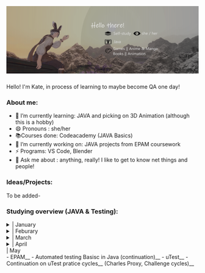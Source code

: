 
![Little about-me!](banner.png)

### 
Hello! I'm Kate, in process of learning to maybe become QA one day!

### About me:
- 🌱 I’m currently learning: JAVA and picking on 3D Animation (although this is a hobby)
- 😄 Pronouns : she/her
- 📚Courses done: Codeacademy (JAVA Basics) 
- 🔭 I’m currently working on: JAVA projects from EPAM coursework
- ⚡ Programs: VS Code, Blender
- 💬 Ask me about : anything, really! I like to get to know net things and people!

### Ideas/Projects:
To be added-

### Studying overview (JAVA & Testing):

<details>
<summary>| January</summary>
(Actually began my studies mid-January)__
- ISTQB specifications (started learning the basics)__
- I made this account and started learning about GIT and Github as a whole!__
</details>
<details>
<summary>| Feburary</summary>
- ISTQB specifications continuation, including:__
    - partaking in GoIT 4 day marathon QA testing basics (13.02 - 19.02)__
      (basic of bug hunting, writing test cases (using TestRail),writing and completing bug report (using Jira))__

- Started EPAM Academy (Computer Science Basics)__
- First "Hello World!" in JAVA__
</details>
<details>
<summary>| March</summary>
    - CodeAcademy__
        - Started JAVA Basics course (free parts)__
    - uTest__
        - Completed the uTest Academy courses on testing__
        - Started on running uTest Academy testing pratice cycles__
        (Introuduction To Testing, Computer Testing)__
</details>
<details>
<summary>| April</summary>
    - EPAM__
        - Software Development Methologies__
        - Introduction to Testing__
        - Version Control with Git__
        - Automated testing Basisc in Java (began)__
    - uTest
        - Continuation on uTest pratice cycles__
        (Computer Testing, Mobile Testing)__
</details>

<summary>| May</summary>
    - EPAM__
        - Automated testing Basisc in Java (continuation)__
    - uTest__
         - Continuation on uTest pratice cycles__
         (Charles Proxy, Challenge cycles)__
</details>








